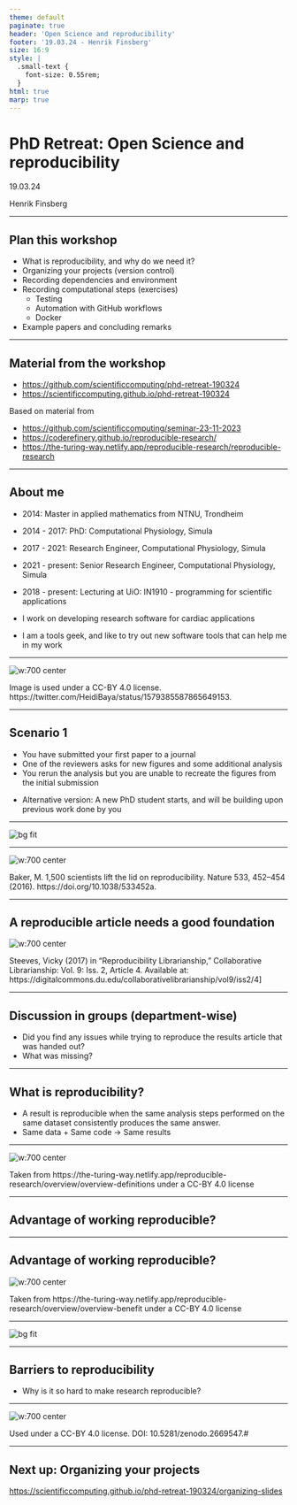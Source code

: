 ```yaml
---
theme: default
paginate: true
header: 'Open Science and reproducibility'
footer: '19.03.24 - Henrik Finsberg'
size: 16:9
style: |
  .small-text {
    font-size: 0.55rem;
  }
html: true
marp: true
---
```


# PhD Retreat: Open Science and reproducibility

19.03.24


Henrik Finsberg

---

## Plan this workshop

- What is reproducibility, and why do we need it?
- Organizing your projects (version control)
- Recording dependencies and environment
- Recording computational steps (exercises)
  - Testing
  - Automation with GitHub workflows
  - Docker
- Example papers and concluding remarks

---

## Material from the workshop

- https://github.com/scientificcomputing/phd-retreat-190324
- https://scientificcomputing.github.io/phd-retreat-190324

Based on material from
- https://github.com/scientificcomputing/seminar-23-11-2023
- https://coderefinery.github.io/reproducible-research/
- https://the-turing-way.netlify.app/reproducible-research/reproducible-research

---

## About me

- 2014: Master in applied mathematics from NTNU, Trondheim
- 2014 - 2017: PhD: Computational Physiology, Simula
- 2017 - 2021: Research Engineer, Computational Physiology, Simula
- 2021 - present: Senior Research Engineer, Computational Physiology, Simula
- 2018 - present: Lecturing at UiO: IN1910 - programming for scientific applications

- I work on developing research software for cardiac applications
- I am a tools geek, and like to try out new software tools that can help me in my work

---

<!--
Here are the general steps needed fro reproducible research
-->

![w:700 center](figures/repro_steps.jpeg)
<p class="small-text">Image is used under a CC-BY 4.0 license. https://twitter.com/HeidiBaya/status/1579385587865649153.</p>

---


## Scenario 1

- You have submitted your first paper to a journal
- One of the reviewers asks for new figures and some additional analysis
- You rerun the analysis but you are unable to recreate the figures from the initial submission

* Alternative version: A new PhD student starts, and will be building upon previous work done by you

---

![bg fit](figures/research_comic_phd.gif)


---

![w:700 center](figures/reproducibility_nature.jpg)
<p class="small-text">Baker, M. 1,500 scientists lift the lid on reproducibility. Nature 533, 452–454 (2016). https://doi.org/10.1038/533452a.</p>

---

## A reproducible article needs a good foundation


![w:700 center](figures/repro-pyramid.png)
<p class="small-text">Steeves, Vicky (2017) in “Reproducibility Librarianship,” Collaborative Librarianship: Vol. 9: Iss. 2, Article 4. Available at: https://digitalcommons.du.edu/collaborativelibrarianship/vol9/iss2/4]</p>


---

## Discussion in groups (department-wise)

- Did you find any issues while trying to reproduce the results article that was handed out?
- What was missing?


---

## What is reproducibility?

<!--
Start by asking the students what they think
-->

* A result is reproducible when the same analysis steps performed on the same dataset consistently produces the same answer.
* Same data + Same code -> Same results


---

<!--
Reproducible: same analysis steps performed on the same dataset consistently produces the same answer.

Replicable: same analysis performed on different datasets produces qualitatively similar answers.

Robust: A result is robust when the same dataset is subjected to different analysis workflows to answer the same research question (example: benchmarks)

Generalizable: Result is not dependent on a particular dataset nor a particular version of the analysis pipeline
-->

![w:700 center](figures/reproducible-matrix.jpg)

<p class="small-text">Taken from https://the-turing-way.netlify.app/reproducible-research/overview/overview-definitions under a CC-BY 4.0 license</p>


---

## Advantage of working reproducible?

<!--
Ask the students
-->

---

## Advantage of working reproducible?

<!--
1. Easy to see the history of the project, what happened in what order (provenance)
2. Easier to collaborate with others, and for others to build upon your work
3. Results can be validated easily, and we can trust the results.
4. You and your collaborators spend less time figuring how to generate results
5. You will get more citations, because it is easier to build upon your work
6. Ensures continuity in research, because it is easier to build upon your work
-->

![w:700 center](figures/reasons-reproducibility.png)

<p class="small-text">Taken from https://the-turing-way.netlify.app/reproducible-research/overview/overview-benefit under a CC-BY 4.0 license</p>


---

![bg fit](figures/help-you-of-the-future.png)

---

## Barriers to reproducibility

<!--
Ask the students
-->

* Why is it so hard to make research reproducible?


---


![w:700 center](figures/barriers-reproducibility.png)

<p class="small-text"> Used under a CC-BY 4.0 license. DOI: 10.5281/zenodo.2669547.#</p>


---

## Next up: Organizing your projects

https://scientificcomputing.github.io/phd-retreat-190324/organizing-slides
